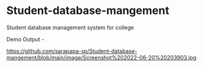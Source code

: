 # Student-database-mangement
Student database management system for college


Demo Output - 


https://github.com/sarapapa-sp/Student-database-mangement/blob/main/image/Screenshot%202022-06-20%20203903.jpg
